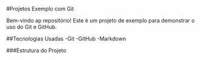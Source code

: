 #Projetos Exemplo com Git

Bem-vindo ap repositório! Este é um projeto de exemplo para demonstrar o uso do Git e GitHub.

##Tecnologias Usadas -Git -GitHub -Markdown

###Estrutura do Projeto
